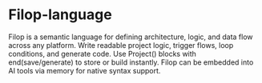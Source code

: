 # Filop-language
Filop is a semantic language for defining architecture, logic, and data flow across any platform. Write readable project logic, trigger flows, loop conditions, and generate code. Use Project() blocks with end(save/generate) to store or build instantly. Filop can be embedded into AI tools via memory for native syntax support.

